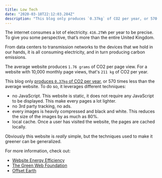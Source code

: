 ```yaml
---
title: Low Tech
date: "2020-03-18T22:12:03.284Z"
description: "This blog only produces `0.37kg` of CO2 per year, or 570 times less than the average website. To do so, it leverages different techniques."
---
```


The internet consumes a lot of electricity. `416.2TWh` per year to be precise. To give you some perspective, that’s more than the entire United Kingdom.

From data centers to transmission networks to the devices that we hold in our hands, it is all consuming electricity, and in turn producing carbon emissions.

The average website produces `1.76 grams` of CO2 per page view. For a website with 10,000 monthly page views, that's `211 kg` of CO2 per year.

This blog only [produces `0.37kg` of CO2 per year](https://www.websitecarbon.com/website/gatsby-starter-low-tech-blog-netlify-com/), or 570 times less than the average website. To do so, it leverages different techniques:

- no JavaScript. This website is static, it does not require any JavaScript to be displayed. This make every pages a lot lighter.
- no 3rd party tracking, no ads.
- every images is heavily compressed and black and white. This reduces the size of the images by as much as 80%.
- local cache. Once a user has visited the website, the pages are cached locally.

Obviously this website is _really_ simple, but the techniques used to make it greener can be generalized.

For more information, check out:

- [Website Energy Efficiency](https://www.wholegraindigital.com/blog/website-energy-efficiency/)
- [The Green Web Foundation](https://www.thegreenwebfoundation.org/)
- [Offset Earth](https://offset.earth)
